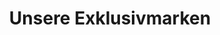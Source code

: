 ---
title: "Unsere Exklusivmarken"
draft: false
# page title background image
bg_image: "images/backgrounds/about-page.jpg"
# meta description
description : "Unsere Exklusivmarken"
url : "notre-marque"
aliases: ["/fr/brands"]
---